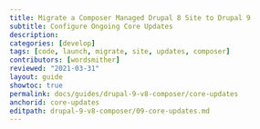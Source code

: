 ```yaml
---
title: Migrate a Composer Managed Drupal 8 Site to Drupal 9
subtitle: Configure Ongoing Core Updates
description: 
categories: [develop]
tags: [code, launch, migrate, site, updates, composer]
contributors: [wordsmither]
reviewed: "2021-03-31"
layout: guide
showtoc: true
permalink: docs/guides/drupal-9-v8-composer/core-updates
anchorid: core-updates
editpath: drupal-9-v8-composer/09-core-updates.md
---
```


<Partial file="drupal-9/core-updates.md" />
